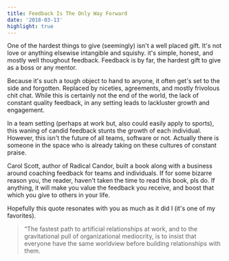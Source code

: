 ```yaml
---
title: Feedback Is The Only Way Forward
date: '2018-03-13'
highlight: true
---
```


One of the hardest things to give (seemingly) isn't a well placed gift. 
It's not love or anything elsewise intangible and squishy. 
it's simple, honest, and mostly well thoughout feedback. 
Feedback is by far, the hardest gift to give as a boss or any mentor.

Because it's such a tough object to hand to anyone, 
it often get's set to the side and forgotten. 
Replaced by niceties, agreements, and mostly frivolous chit chat. 
While this is certainly not the end of the world, 
the lack of constant quality feedback, 
in any setting leads to lackluster growth and engagement.

In a team setting (perhaps at work but, also could easily apply to sports), 
this waning of candid feedback stunts the growth of each individual. 
However, this isn't the future of all teams, software or not. 
Actually there is someone in the space who is already taking on these cultures of constant praise.

Carol Scott, author of Radical Candor, 
built a book along with a business around coaching feedback for teams and individuals. 
If for some bizarre reason you, 
the reader, haven't taken the time to read this book, pls do. 
If anything, it will make you value the feedback you receive, 
and boost that which you give to others in your life.

Hopefully this quote resonates with you as much as it did I 
(it's one of my favorites).

> “The fastest path to artificial relationships at work, 
> and to the gravitational pull of organizational mediocrity, 
> is to insist that everyone have the same worldview before building relationships with them.
